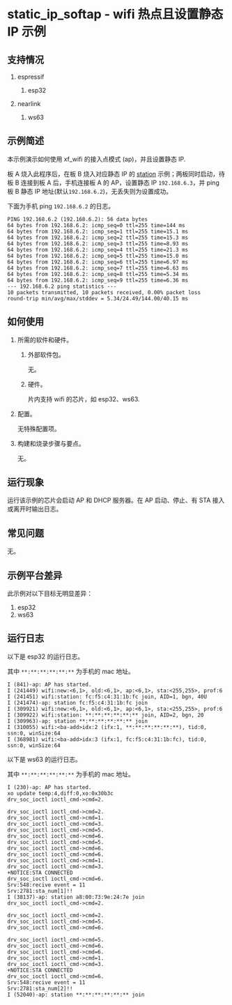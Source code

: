 # static_ip_softap - wifi 热点且设置静态 IP 示例

## 支持情况

1.  espressif

    1.  esp32

1.  nearlink

    1.  ws63

## 示例简述

本示例演示如何使用 xf_wifi 的接入点模式 (ap)，并且设置静态 IP.

板 A 烧入此程序后，在板 B 烧入对应静态 IP 的 [station](../station/README.md) 示例；两板同时启动，待板 B 连接到板 A 后，手机连接板 A 的 AP，设置静态 IP `192.168.6.3`，并 ping 板 B 静态 IP 地址(默认`192.168.6.2`)，无丢失则为设置成功。

下面为手机 ping `192.168.6.2` 的日志。

```
PING 192.168.6.2 (192.168.6.2): 56 data bytes
64 bytes from 192.168.6.2: icmp_seq=0 ttl=255 time=144 ms
64 bytes from 192.168.6.2: icmp_seq=1 ttl=255 time=15.1 ms
64 bytes from 192.168.6.2: icmp_seq=2 ttl=255 time=15.3 ms
64 bytes from 192.168.6.2: icmp_seq=3 ttl=255 time=8.93 ms
64 bytes from 192.168.6.2: icmp_seq=4 ttl=255 time=21.3 ms
64 bytes from 192.168.6.2: icmp_seq=5 ttl=255 time=15.0 ms
64 bytes from 192.168.6.2: icmp_seq=6 ttl=255 time=6.97 ms
64 bytes from 192.168.6.2: icmp_seq=7 ttl=255 time=6.63 ms
64 bytes from 192.168.6.2: icmp_seq=8 ttl=255 time=5.34 ms
64 bytes from 192.168.6.2: icmp_seq=9 ttl=255 time=6.36 ms
--- 192.168.6.2 ping statistics ---
10 packets transmitted, 10 packets received, 0.00% packet loss
round-trip min/avg/max/stddev = 5.34/24.49/144.00/40.15 ms
```

## 如何使用

1.  所需的软件和硬件。

    1.  外部软件包。

        无。

    1.  硬件。

        片内支持 wifi 的芯片，如 esp32、ws63.

1.  配置。

    无特殊配置项。

1.  构建和烧录步骤与要点。

    无。

## 运行现象

运行该示例的芯片会启动 AP 和 DHCP 服务器。在 AP 启动、停止、有 STA 接入或离开时输出日志。

## 常见问题

无。

## 示例平台差异

此示例对以下目标无明显差异：

1. esp32
1. ws63

## 运行日志

以下是 esp32 的运行日志。

其中 `**:**:**:**:**:**` 为手机的 mac 地址。

```
I (841)-ap: AP has started.
I (241449) wifi:new:<6,1>, old:<6,1>, ap:<6,1>, sta:<255,255>, prof:6
I (241451) wifi:station: fc:f5:c4:31:1b:fc join, AID=1, bgn, 40U
I (241474)-ap: station fc:f5:c4:31:1b:fc join
I (309921) wifi:new:<6,1>, old:<6,1>, ap:<6,1>, sta:<255,255>, prof:6
I (309922) wifi:station: **:**:**:**:**:** join, AID=2, bgn, 20
I (309963)-ap: station **:**:**:**:**:** join
I (310055) wifi:<ba-add>idx:2 (ifx:1, **:**:**:**:**:**), tid:0, ssn:0, winSize:64
I (368981) wifi:<ba-add>idx:3 (ifx:1, fc:f5:c4:31:1b:fc), tid:0, ssn:0, winSize:64
```

以下是 ws63 的运行日志。

其中 `**:**:**:**:**:**` 为手机的 mac 地址。

```
I (230)-ap: AP has started.
xo update temp:4,diff:0,xo:0x30b3c
drv_soc_ioctl ioctl_cmd->cmd=2.

drv_soc_ioctl ioctl_cmd->cmd=2.
drv_soc_ioctl ioctl_cmd->cmd=1.
drv_soc_ioctl ioctl_cmd->cmd=3.
drv_soc_ioctl ioctl_cmd->cmd=5.
drv_soc_ioctl ioctl_cmd->cmd=6.
drv_soc_ioctl ioctl_cmd->cmd=5.
drv_soc_ioctl ioctl_cmd->cmd=6.
drv_soc_ioctl ioctl_cmd->cmd=6.
drv_soc_ioctl ioctl_cmd->cmd=1.
drv_soc_ioctl ioctl_cmd->cmd=3.
+NOTICE:STA CONNECTED
drv_soc_ioctl ioctl_cmd->cmd=6.
Srv:548:recive event = 11
Srv:2781:sta_num[1]!!
I (38137)-ap: station a8:00:73:9e:24:7e join
drv_soc_ioctl ioctl_cmd->cmd=2.

drv_soc_ioctl ioctl_cmd->cmd=2.
drv_soc_ioctl ioctl_cmd->cmd=5.
drv_soc_ioctl ioctl_cmd->cmd=6.

drv_soc_ioctl ioctl_cmd->cmd=5.
drv_soc_ioctl ioctl_cmd->cmd=6.
drv_soc_ioctl ioctl_cmd->cmd=6.
drv_soc_ioctl ioctl_cmd->cmd=1.
drv_soc_ioctl ioctl_cmd->cmd=3.
+NOTICE:STA CONNECTED
drv_soc_ioctl ioctl_cmd->cmd=6.
Srv:548:recive event = 11
Srv:2781:sta_num[2]!!
I (52040)-ap: station **:**:**:**:**:** join
```
